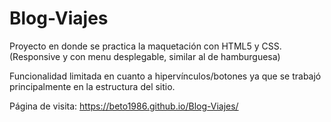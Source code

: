 # Blog-Viajes

Proyecto en donde se practica la maquetación con HTML5 y CSS.(Responsive y con menu desplegable, similar al de hamburguesa)

Funcionalidad limitada en cuanto a hipervínculos/botones ya que se trabajó principalmente en la estructura del sitio.

Página de visita: https://beto1986.github.io/Blog-Viajes/
